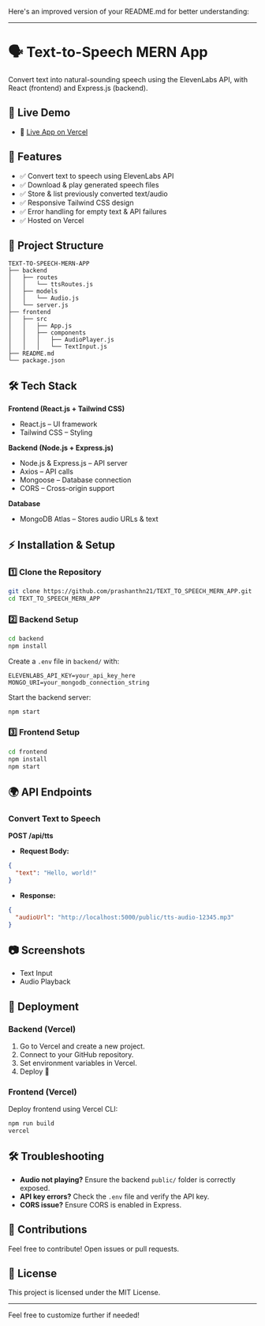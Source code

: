 Here's an improved version of your README.md for better understanding:

---

# 🗣️ Text-to-Speech MERN App

Convert text into natural-sounding speech using the ElevenLabs API, with React (frontend) and Express.js (backend).

## 🚀 Live Demo
- 🔗 [Live App on Vercel](#)

## 📌 Features
- ✅ Convert text to speech using ElevenLabs API
- ✅ Download & play generated speech files
- ✅ Store & list previously converted text/audio
- ✅ Responsive Tailwind CSS design
- ✅ Error handling for empty text & API failures
- ✅ Hosted on Vercel

## 📂 Project Structure
```
TEXT-TO-SPEECH-MERN-APP
├── backend
│   ├── routes
│   │   └── ttsRoutes.js
│   ├── models
│   │   └── Audio.js
│   └── server.js
├── frontend
│   ├── src
│   │   ├── App.js
│   │   ├── components
│   │   │   ├── AudioPlayer.js
│   │   │   └── TextInput.js
├── README.md
└── package.json
```

## 🛠️ Tech Stack
**Frontend (React.js + Tailwind CSS)**
- React.js – UI framework
- Tailwind CSS – Styling

**Backend (Node.js + Express.js)**
- Node.js & Express.js – API server
- Axios – API calls
- Mongoose – Database connection
- CORS – Cross-origin support

**Database**
- MongoDB Atlas – Stores audio URLs & text

## ⚡ Installation & Setup

### 1️⃣ Clone the Repository
```sh
git clone https://github.com/prashanthn21/TEXT_TO_SPEECH_MERN_APP.git
cd TEXT_TO_SPEECH_MERN_APP
```

### 2️⃣ Backend Setup
```sh
cd backend
npm install
```
Create a `.env` file in `backend/` with:
```
ELEVENLABS_API_KEY=your_api_key_here
MONGO_URI=your_mongodb_connection_string
```
Start the backend server:
```sh
npm start
```

### 3️⃣ Frontend Setup
```sh
cd frontend
npm install
npm start
```

## 🌍 API Endpoints

### Convert Text to Speech
**POST /api/tts**
- **Request Body:**
```json
{
  "text": "Hello, world!"
}
```
- **Response:**
```json
{
  "audioUrl": "http://localhost:5000/public/tts-audio-12345.mp3"
}
```

## 📷 Screenshots
- Text Input
- Audio Playback

## 🚀 Deployment

### Backend (Vercel)
1. Go to Vercel and create a new project.
2. Connect to your GitHub repository.
3. Set environment variables in Vercel.
4. Deploy 🚀

### Frontend (Vercel)
Deploy frontend using Vercel CLI:
```sh
npm run build
vercel
```

## 🛠️ Troubleshooting
- **Audio not playing?** Ensure the backend `public/` folder is correctly exposed.
- **API key errors?** Check the `.env` file and verify the API key.
- **CORS issue?** Ensure CORS is enabled in Express.

## 🙌 Contributions
Feel free to contribute! Open issues or pull requests.

## 📜 License
This project is licensed under the MIT License.

---

Feel free to customize further if needed!
